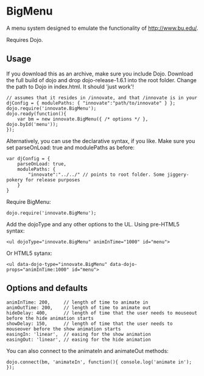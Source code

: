 BigMenu
=======

A menu system designed to emulate the functionality of http://www.bu.edu/.

Requires Dojo.

Usage
-----
If you download this as an archive, make sure you include Dojo. Download the full build of dojo and drop dojo-release-1.6.1 into the root folder. Change the path to Dojo in index.html. It should 'just work'!

    // assumes that it resides in /innovate, and that /innovate is in your djConfig = { modulePaths: { "innovate":"path/to/innovate" } };
    dojo.require('innovate.BigMenu');
    dojo.ready(function(){
        var bm = new innovate.BigMenu({ /* options */ }, dojo.byId('menu'));
    });
    
Alternatively, you can use the declarative syntax, if you like. Make sure you set parseOnLoad: true and modulePaths as before:

    var djConfig = {
        parseOnLoad: true,
        modulePaths: {
            "innovate":"../../" // points to root folder. Some jiggery-pokery for release purposes
        }
    }

Require BigMenu:

    dojo.require('innovate.BigMenu');

Add the dojoType and any other options to the UL. Using pre-HTML5 syntax:

    <ul dojoType="innovate.BigMenu" animInTime="1000" id="menu">

Or HTML5 sytanx:

    <ul data-dojo-type="innovate.BigMenu" data-dojo-props="animInTime:1000" id="menu">

Options and defaults
--------------------
    animInTime: 200,     // length of time to animate in
    animOutTime: 200,    // length of time to animate out
    hideDelay: 400,      // length of time that the user needs to mouseout before the hide animation starts
    showDelay: 150,      // length of time that the user needs to mouseover before the show animation starts
    easingIn: 'linear',  // easing for the show animation
    easingOut: 'linear', // easing for the hide animation

You can also connect to the animateIn and animateOut methods:

    dojo.connect(bm, 'animateIn', function(){ console.log('animate in'); });